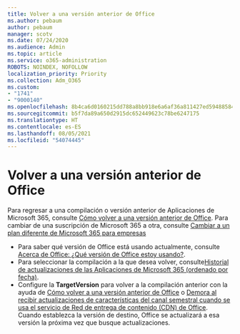 ```yaml
---
title: Volver a una versión anterior de Office
ms.author: pebaum
author: pebaum
manager: scotv
ms.date: 07/24/2020
ms.audience: Admin
ms.topic: article
ms.service: o365-administration
ROBOTS: NOINDEX, NOFOLLOW
localization_priority: Priority
ms.collection: Adm_O365
ms.custom:
- "1741"
- "9000140"
ms.openlocfilehash: 8b4ca6d0160215dd788a8bb918e6a6af36a811427ed594885843140cc1727c16
ms.sourcegitcommit: b5f7da89a650d2915dc652449623c78be6247175
ms.translationtype: HT
ms.contentlocale: es-ES
ms.lasthandoff: 08/05/2021
ms.locfileid: "54074445"
---
```

# <a name="roll-back-to-an-earlier-build-of-office"></a>Volver a una versión anterior de Office

Para regresar a una compilación o versión anterior de Aplicaciones de Microsoft 365, consulte [Cómo volver a una versión anterior de Office](https://support.microsoft.com/help/2770432/how-to-revert-to-an-earlier-version-of-office-2013-or-office-2016-clic). Para cambiar de una suscripción de Microsoft 365 a otra, consulte [Cambiar a un plan diferente de Microsoft 365 para empresas](https://docs.microsoft.com/office365/admin/subscriptions-and-billing/switch-to-a-different-plan)

- Para saber qué versión de Office está usando actualmente, consulte [Acerca de Office: ¿Qué versión de Office estoy usando?](https://support.office.com/article/about-office-what-version-of-office-am-i-using-932788b8-a3ce-44bf-bb09-e334518b8b19).
- Para seleccionar la compilación a la que desea volver, consulte[Historial de actualizaciones de las Aplicaciones de Microsoft 365 (ordenado por fecha)](https://docs.microsoft.com/officeupdates/update-history-office365-proplus-by-date?redirectSourcePath=%252fen-us%252farticle%252fae942449-1fca-4484-898b-a933ea23def7).
- Configure la **TargetVersion** para volver a la compilación anterior con la ayuda de [Cómo volver a una versión anterior de Office](https://support.microsoft.com/help/2770432/how-to-revert-to-an-earlier-version-of-office-2013-or-office-2016-clic) o [Demora al recibir actualizaciones de características del canal semestral cuando se usa el servicio de Red de entrega de contenido (CDN) de Office](https://docs.microsoft.com/deployoffice/delay-receiving-feature-updates-from-deferred-channel-for-office-365-proplus#delay-receiving-feature-updates-from-semi-annual-channel-when-using-the-office-content-delivery-network-cdn).</br>
    Cuando establezca la versión de destino, Office se actualizará a esa versión la próxima vez que busque actualizaciones.